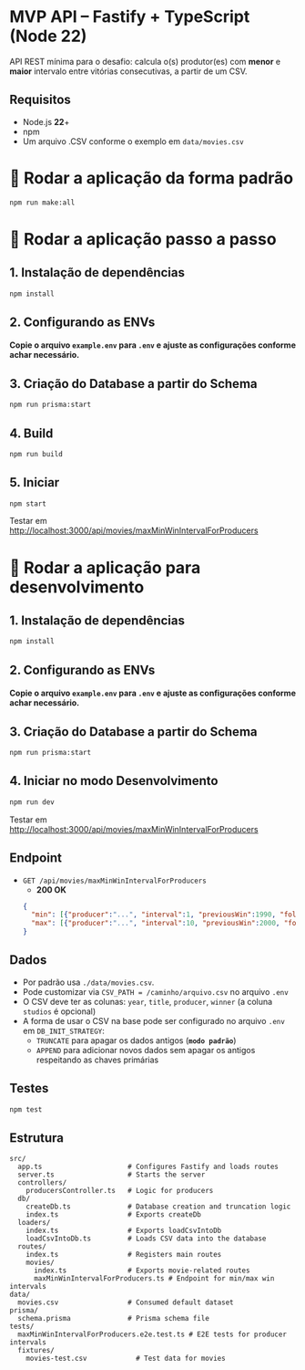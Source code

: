# MVP API – Fastify + TypeScript (Node 22)

API REST mínima para o desafio: calcula o(s) produtor(es) com **menor** e **maior** intervalo entre vitórias consecutivas, a partir de um CSV.

## Requisitos
- Node.js **22**+
- npm
- Um arquivo .CSV conforme o exemplo em `data/movies.csv`

# 🚀 Rodar a aplicação da forma padrão

```bash
npm run make:all
```

# 👣 Rodar a aplicação passo a passo

## 1. Instalação de dependências
```bash
npm install
```

## 2. Configurando as ENVs
#### Copie o arquivo `example.env` para `.env` e ajuste as configurações conforme achar necessário.

## 3. Criação do Database a partir do Schema
```bash
npm run prisma:start
```

## 4. Build
```bash
npm run build
```

## 5. Iniciar
```bash
npm start
```

Testar em [http://localhost:3000/api/movies/maxMinWinIntervalForProducers](http://localhost:3000/api/movies/maxMinWinIntervalForProducers)

# 🧩 Rodar a aplicação para desenvolvimento

## 1. Instalação de dependências
```bash
npm install
```

## 2. Configurando as ENVs
#### Copie o arquivo `example.env` para `.env` e ajuste as configurações conforme achar necessário.

## 3. Criação do Database a partir do Schema
```bash
npm run prisma:start
```

## 4. Iniciar no modo Desenvolvimento
```bash
npm run dev
```
Testar em [http://localhost:3000/api/movies/maxMinWinIntervalForProducers](http://localhost:3000/api/movies/maxMinWinIntervalForProducers)


## Endpoint
- `GET /api/movies/maxMinWinIntervalForProducers`
  - **200 OK**
  ```json
  {
    "min": [{"producer":"...", "interval":1, "previousWin":1990, "followingWin":1991}],
    "max": [{"producer":"...", "interval":10, "previousWin":2000, "followingWin":2010}]
  }
  ```

## Dados
- Por padrão usa `./data/movies.csv`.
- Pode customizar via `CSV_PATH = /caminho/arquivo.csv` no arquivo `.env`
- O CSV deve ter as colunas: `year`, `title`, `producer`, `winner` (a coluna `studios` é opcional)
- A forma de usar o CSV na base pode ser configurado no arquivo `.env` em `DB_INIT_STRATEGY`:
  - `TRUNCATE` para apagar os dados antigos (**`modo padrão`**)
  - `APPEND` para adicionar novos dados sem apagar os antigos respeitando as chaves primárias

## Testes
```bash
npm test
```

## Estrutura
```text
src/
  app.ts                     # Configures Fastify and loads routes
  server.ts                  # Starts the server
  controllers/
    producersController.ts   # Logic for producers
  db/
    createDb.ts              # Database creation and truncation logic
    index.ts                 # Exports createDb
  loaders/
    index.ts                 # Exports loadCsvIntoDb
    loadCsvIntoDb.ts         # Loads CSV data into the database
  routes/
    index.ts                 # Registers main routes
    movies/
      index.ts               # Exports movie-related routes
      maxMinWinIntervalForProducers.ts # Endpoint for min/max win intervals
data/
  movies.csv                 # Consumed default dataset
prisma/
  schema.prisma              # Prisma schema file
tests/
  maxMinWinIntervalForProducers.e2e.test.ts # E2E tests for producer intervals
  fixtures/
    movies-test.csv            # Test data for movies